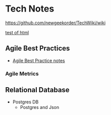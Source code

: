 Tech Notes
========


https://github.com/newgeekorder/TechWiki/wiki

[test of html](https://cdn.rawgit.com/newgeekorder/TechWiki/master/test.html)

## Agile Best Practices 
* [Agile Best Practice notes](https://github.com/newgeekorder/TechWiki/blob/master/Agile_Best_Practices.md)

### Agile Metrics 

## Relational Database 

 - Postgres DB 
	 - Postgres and Json

<!--stackedit_data:
eyJoaXN0b3J5IjpbODEwNjkzNTI4LDE3ODc2ODAyMDJdfQ==
-->